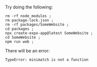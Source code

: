 Try doing the following:

```
rm -rf node_modules ; 
rm package-lock.json ;
rm -rf packages/SomeWebsite ;
cd packages ; 
npx create-expo-app@latest SomeWebsite ; 
cd SomeWebsite ; 
npm run web ;
```

There will be an error: 

```
TypeError: minimatch is not a function
```
